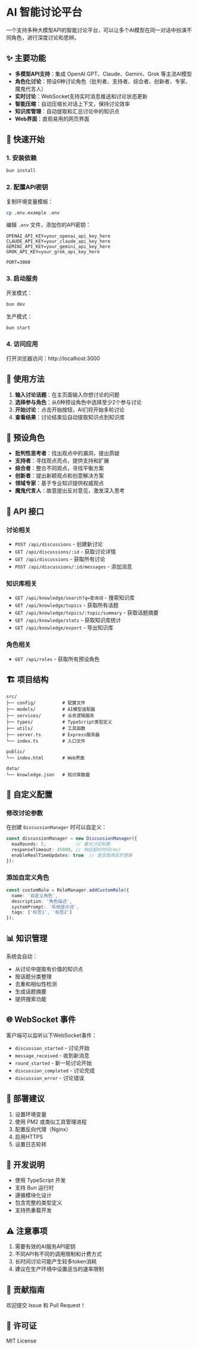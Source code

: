 # AI 智能讨论平台

一个支持多种大模型API的智能讨论平台，可以让多个AI模型在同一对话中扮演不同角色，进行深度讨论和思辨。

## ✨ 主要功能

- **多模型API支持**：集成 OpenAI GPT、Claude、Gemini、Grok 等主流AI模型
- **角色化讨论**：预设6种讨论角色（批判者、支持者、综合者、创新者、专家、魔鬼代言人）
- **实时讨论**：WebSocket支持实时消息推送和讨论状态更新
- **智能压缩**：自动压缩长对话上下文，保持讨论效率
- **知识库管理**：自动提取和汇总讨论中的知识点
- **Web界面**：直观易用的网页界面

## 🚀 快速开始

### 1. 安装依赖

```bash
bun install
```

### 2. 配置API密钥

复制环境变量模板：

```bash
cp .env.example .env
```

编辑 `.env` 文件，添加你的API密钥：

```env
OPENAI_API_KEY=your_openai_api_key_here
CLAUDE_API_KEY=your_claude_api_key_here
GEMINI_API_KEY=your_gemini_api_key_here
GROK_API_KEY=your_grok_api_key_here

PORT=3000
```

### 3. 启动服务

开发模式：
```bash
bun dev
```

生产模式：
```bash
bun start
```

### 4. 访问应用

打开浏览器访问：http://localhost:3000

## 🎯 使用方法

1. **输入讨论话题**：在主页面输入你想讨论的问题
2. **选择参与角色**：从6种预设角色中选择至少2个参与讨论
3. **开始讨论**：点击开始按钮，AI们将开始多轮讨论
4. **查看结果**：讨论结束后自动提取知识点到知识库

## 🤖 预设角色

- **批判性思考者**：找出观点中的漏洞，提出质疑
- **支持者**：寻找观点亮点，提供支持和扩展
- **综合者**：整合不同观点，寻找平衡方案
- **创新者**：提出新颖观点和创意解决方案
- **领域专家**：基于专业知识提供权威观点
- **魔鬼代言人**：故意提出反对意见，激发深入思考

## 📡 API 接口

### 讨论相关

- `POST /api/discussions` - 创建新讨论
- `GET /api/discussions/:id` - 获取讨论详情
- `GET /api/discussions` - 获取所有讨论
- `POST /api/discussions/:id/messages` - 添加消息

### 知识库相关

- `GET /api/knowledge/search?q=查询词` - 搜索知识库
- `GET /api/knowledge/topics` - 获取所有话题
- `GET /api/knowledge/topics/:topic/summary` - 获取话题摘要
- `GET /api/knowledge/stats` - 获取知识库统计
- `GET /api/knowledge/export` - 导出知识库

### 角色相关

- `GET /api/roles` - 获取所有预设角色

## 🏗️ 项目结构

```
src/
├── config/          # 配置文件
├── models/          # AI模型适配器
├── services/        # 业务逻辑服务
├── types/           # TypeScript类型定义
├── utils/           # 工具函数
├── server.ts        # Express服务器
└── index.ts         # 入口文件

public/
└── index.html       # Web界面

data/
└── knowledge.json   # 知识库数据
```

## 🔧 自定义配置

### 修改讨论参数

在创建 `DiscussionManager` 时可以自定义：

```typescript
const discussionManager = new DiscussionManager({
  maxRounds: 5,           // 最大讨论轮数
  responseTimeout: 45000, // 响应超时时间(ms)
  enableRealTimeUpdates: true  // 是否启用实时更新
});
```

### 添加自定义角色

```typescript
const customRole = RoleManager.addCustomRole({
  name: '自定义角色',
  description: '角色描述',
  systemPrompt: '系统提示词',
  tags: ['标签1', '标签2']
});
```

## 📊 知识管理

系统会自动：
- 从讨论中提取有价值的知识点
- 按话题分类整理
- 去重和相似性检测
- 生成话题摘要
- 提供搜索功能

## 🌐 WebSocket 事件

客户端可以监听以下WebSocket事件：
- `discussion_started` - 讨论开始
- `message_received` - 收到新消息
- `round_started` - 新一轮讨论开始
- `discussion_completed` - 讨论完成
- `discussion_error` - 讨论错误

## 🚀 部署建议

1. 设置环境变量
2. 使用 PM2 或类似工具管理进程
3. 配置反向代理（Nginx）
4. 启用HTTPS
5. 设置日志轮转

## 📝 开发说明

- 使用 TypeScript 开发
- 支持 Bun 运行时
- 遵循模块化设计
- 包含完整的类型定义
- 支持热重载开发

## ⚠️ 注意事项

1. 需要有效的AI服务API密钥
2. 不同API有不同的调用限制和计费方式
3. 长时间讨论可能产生较多token消耗
4. 建议在生产环境中设置适当的速率限制

## 🤝 贡献指南

欢迎提交 Issue 和 Pull Request！

## 📄 许可证

MIT License